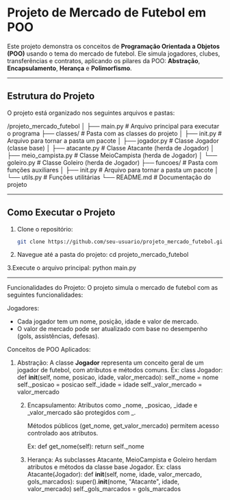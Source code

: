# Projeto de Mercado de Futebol em POO

Este projeto demonstra os conceitos de **Programação Orientada a Objetos (POO)** usando o tema do mercado de futebol. Ele simula jogadores, clubes, transferências e contratos, aplicando os pilares da POO: **Abstração**, **Encapsulamento**, **Herança** e **Polimorfismo**.

---

## Estrutura do Projeto

O projeto está organizado nos seguintes arquivos e pastas:

/projeto_mercado_futebol
│
├── main.py # Arquivo principal para executar o programa
├── classes/ # Pasta com as classes do projeto
│ ├── init.py # Arquivo para tornar a pasta um pacote
│ ├── jogador.py # Classe Jogador (classe base)
│ ├── atacante.py # Classe Atacante (herda de Jogador)
│ ├── meio_campista.py # Classe MeioCampista (herda de Jogador)
│ └── goleiro.py # Classe Goleiro (herda de Jogador)
├── funcoes/ # Pasta com funções auxiliares
│ ├── init.py # Arquivo para tornar a pasta um pacote
│ └── utils.py # Funções utilitárias
└── README.md # Documentação do projeto


---

## Como Executar o Projeto

1. Clone o repositório:
   ```bash
   git clone https://github.com/seu-usuario/projeto_mercado_futebol.git

2. Navegue até a pasta do projeto:
   cd projeto_mercado_futebol

3.Execute o arquivo principal:
  python main.py

---

Funcionalidades do Projeto:
O projeto simula o mercado de futebol com as seguintes funcionalidades:

Jogadores:
- Cada jogador tem um nome, posição, idade e valor de mercado.
- O valor de mercado pode ser atualizado com base no desempenho (gols, assistências, defesas).

Conceitos de POO Aplicados:

1. Abstração:
   A classe **Jogador** representa um conceito geral de um jogador de futebol, com atributos e métodos comuns.
   Ex:
   class Jogador:
    def __init__(self, nome, posicao, idade, valor_mercado):
        self._nome = nome
        self._posicao = posicao
        self._idade = idade
        self._valor_mercado = valor_mercado

   2. Encapsulamento:
      Atributos como _nome, _posicao, _idade e _valor_mercado são protegidos com _.

      Métodos públicos (get_nome, get_valor_mercado) permitem acesso controlado aos atributos.

      Ex:
      def get_nome(self):
    return self._nome

    3. Herança:
       As subclasses Atacante, MeioCampista e Goleiro herdam atributos e métodos da classe base Jogador.
       Ex:
       class Atacante(Jogador):
    def __init__(self, nome, idade, valor_mercado, gols_marcados):
        super().__init__(nome, "Atacante", idade, valor_mercado)
        self._gols_marcados = gols_marcados
